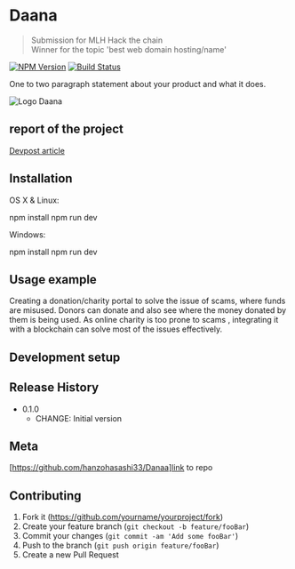 # Daana
> Submission for MLH Hack the chain<br>
> Winner for the topic 'best web domain hosting/name' 

[![NPM Version][npm-image]][npm-url]
[![Build Status][travis-image]][travis-url]

One to two paragraph statement about your product and what it does.

![Logo Daana](https://i.ibb.co/zFtCV6N/logo-daana.png)


## report of the  project
<a href = https://devpost.com/software/daana>Devpost article</a>


## Installation

OS X & Linux:

npm install
npm run dev

Windows:

npm install
npm run dev

## Usage example
Creating a donation/charity portal to solve the issue of scams, where funds are misused.
Donors can donate and also see where the money donated by them is being used.
As online charity is too prone to scams , integrating it with a blockchain can solve most of the issues effectively.



## Development setup



## Release History

* 0.1.0
    * CHANGE: Initial version


## Meta
[https://github.com/hanzohasashi33/Danaa]link to repo

## Contributing

1. Fork it (<https://github.com/yourname/yourproject/fork>)
2. Create your feature branch (`git checkout -b feature/fooBar`)
3. Commit your changes (`git commit -am 'Add some fooBar'`)
4. Push to the branch (`git push origin feature/fooBar`)
5. Create a new Pull Request

<!-- Markdown link & img dfn's -->
[npm-image]: https://img.shields.io/npm/v/datadog-metrics.svg?style=flat-square
[npm-url]: https://npmjs.org/package/datadog-metrics
[npm-downloads]: https://img.shields.io/npm/dm/datadog-metrics.svg?style=flat-square
[travis-image]: https://img.shields.io/travis/dbader/node-datadog-metrics/master.svg?style=flat-square
[travis-url]: https://travis-ci.org/dbader/node-datadog-metrics
[wiki]: https://github.com/yourname/yourproject/wiki
